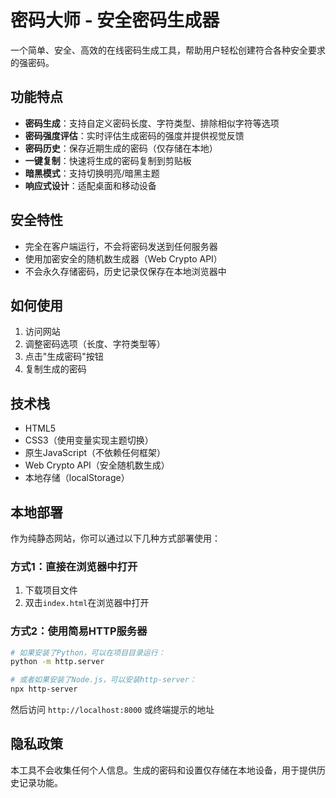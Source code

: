# 密码大师 - 安全密码生成器

一个简单、安全、高效的在线密码生成工具，帮助用户轻松创建符合各种安全要求的强密码。

## 功能特点

- **密码生成**：支持自定义密码长度、字符类型、排除相似字符等选项
- **密码强度评估**：实时评估生成密码的强度并提供视觉反馈
- **密码历史**：保存近期生成的密码（仅存储在本地）
- **一键复制**：快速将生成的密码复制到剪贴板
- **暗黑模式**：支持切换明亮/暗黑主题
- **响应式设计**：适配桌面和移动设备

## 安全特性

- 完全在客户端运行，不会将密码发送到任何服务器
- 使用加密安全的随机数生成器（Web Crypto API）
- 不会永久存储密码，历史记录仅保存在本地浏览器中

## 如何使用

1. 访问网站
2. 调整密码选项（长度、字符类型等）
3. 点击"生成密码"按钮
4. 复制生成的密码

## 技术栈

- HTML5
- CSS3（使用变量实现主题切换）
- 原生JavaScript（不依赖任何框架）
- Web Crypto API（安全随机数生成）
- 本地存储（localStorage）

## 本地部署

作为纯静态网站，你可以通过以下几种方式部署使用：

### 方式1：直接在浏览器中打开

1. 下载项目文件
2. 双击`index.html`在浏览器中打开

### 方式2：使用简易HTTP服务器

```bash
# 如果安装了Python，可以在项目目录运行：
python -m http.server

# 或者如果安装了Node.js，可以安装http-server：
npx http-server
```

然后访问 `http://localhost:8000` 或终端提示的地址

## 隐私政策

本工具不会收集任何个人信息。生成的密码和设置仅存储在本地设备，用于提供历史记录功能。